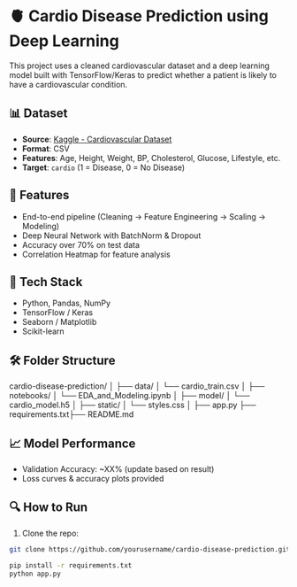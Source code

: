 # 🫀 Cardio Disease Prediction using Deep Learning

This project uses a cleaned cardiovascular dataset and a deep learning model built with TensorFlow/Keras to predict whether a patient is likely to have a cardiovascular condition.

## 📊 Dataset
- **Source**: [Kaggle - Cardiovascular Dataset](https://www.kaggle.com/datasets/sulianova/cardiovascular-disease-dataset)
- **Format**: CSV
- **Features**: Age, Height, Weight, BP, Cholesterol, Glucose, Lifestyle, etc.
- **Target**: `cardio` (1 = Disease, 0 = No Disease)

## 🚀 Features
- End-to-end pipeline (Cleaning → Feature Engineering → Scaling → Modeling)
- Deep Neural Network with BatchNorm & Dropout
- Accuracy over 70% on test data
- Correlation Heatmap for feature analysis

## 🧠 Tech Stack
- Python, Pandas, NumPy
- TensorFlow / Keras
- Seaborn / Matplotlib
- Scikit-learn

## 🛠️ Folder Structure
cardio-disease-prediction/ │ ├── data/ │ └── cardio_train.csv │ ├── notebooks/ │ └── EDA_and_Modeling.ipynb │ ├── model/ │ └── cardio_model.h5 │ ├── static/ │ └── styles.css │ ├── app.py ├── requirements.txt├── README.md 

## 📈 Model Performance
- Validation Accuracy: ~XX% (update based on result)
- Loss curves & accuracy plots provided

## 🔍 How to Run
1. Clone the repo:
```bash
git clone https://github.com/yourusername/cardio-disease-prediction.git

pip install -r requirements.txt
python app.py
